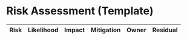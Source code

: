 # Risk Assessment (Template)

| Risk | Likelihood | Impact | Mitigation | Owner | Residual |
|------|------------|--------|------------|-------|----------|
